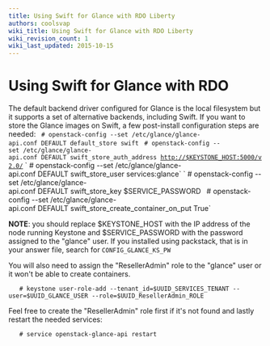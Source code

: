 ```yaml
---
title: Using Swift for Glance with RDO Liberty
authors: coolsvap
wiki_title: Using Swift for Glance with RDO Liberty
wiki_revision_count: 1
wiki_last_updated: 2015-10-15
---
```


# Using Swift for Glance with RDO

The default backend driver configured for Glance is the local filesystem but it supports a set of alternative backends, including Swift. If you want to store the Glance images on Swift, a few post-install configuration steps are needed:
    ` # openstack-config --set /etc/glance/glance-api.conf DEFAULT default_store swift`
    ` # openstack-config --set /etc/glance/glance-api.conf DEFAULT swift_store_auth_address `[`http://$KEYSTONE_HOST:5000/v2.0/`](http://$KEYSTONE_HOST:5000/v2.0/)
    ` # openstack-config --set /etc/glance/glance-api.conf DEFAULT swift_store_user services:glance`
    ` # openstack-config --set /etc/glance/glance-api.conf DEFAULT swift_store_key $SERVICE_PASSWORD`
    ` # openstack-config --set /etc/glance/glance-api.conf DEFAULT swift_store_create_container_on_put True`

**NOTE**: you should replace $KEYSTONE_HOST with the IP address of the node running Keystone and $SERVICE_PASSWORD with the password assigned to the "glance" user. If you installed using packstack, that is in your answer file, search for `CONFIG_GLANCE_KS_PW`

You will also need to assign the "ResellerAdmin" role to the "glance" user or it won't be able to create containers.

       # keystone user-role-add --tenant_id=$UUID_SERVICES_TENANT --user=$UUID_GLANCE_USER --role=$UUID_ResellerAdmin_ROLE

Feel free to create the "ResellerAdmin" role first if it's not found and lastly restart the needed services:

       # service openstack-glance-api restart
